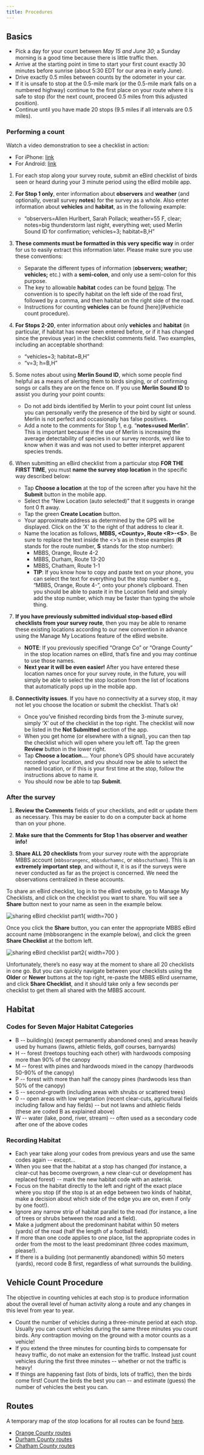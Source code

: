 ```yaml
---
title: Procedures
---
```


## Basics

* Pick a day for your count between *May 15 and June 30*;
a Sunday morning is a good time because there is little traffic then.
* Arrive at the starting point
in time to start your first count
exactly 30 minutes before sunrise
(about 5:30 EDT for our area in early June).
* Drive exactly 0.5 miles between counts by the odometer in your car.
* If it is unsafe to stop at the 0.5-mile mark
(or the 0.5-mile mark falls on a numbered highway)
continue to the first place on your route
where it is safe to stop
(for the next count, proceed 0.5 miles from this adjusted position).
* Continue until you have made 20 stops
(9.5 miles if all intervals are 0.5 miles).

### Performing a count

Watch a video demonstration to see a checklist in action:

* For iPhone: [link](https://www.youtube.com/watch?v=KgemDVmoSYU)
* For Android: [link](https://www.youtube.com/watch?v=D92U3FuaVxg)  

1. For each stop along your survey route,
submit an eBird checklist of birds seen or heard
during your 3 minute period using the eBird mobile app.

2. **For Stop 1 only**,
enter information about **observers** and **weather**
(and optionally, overall survey **notes**)
for the survey as a whole.
Also enter information about **vehicles** and **habitat**,
as in the following example:
   * “observers=Allen Hurlbert, Sarah Pollack;
     weather=55 F, clear;
     notes=big thunderstorm last night, everything wet;
     used Merlin Sound ID for confirmation;
     vehicles=3;
     habitat=B,H”

3. **These comments must be formatted in this very specific way**
in order for us to easily extract this information later.
Please make sure you use these conventions:
    * Separate the different types of information
    (**observers; weather; vehicles;** etc.) with a **semi-colon**,
    and only use a semi-colon for this purpose.  
    * The key to allowable **habitat** codes can be found
    [below](#habitat).
    The convention is to specify habitat on the left side of the road first,
    followed by a comma,
    and then habitat on the right side of the road.  
    * Instructions for counting **vehicles** can be found
    [here](#vehicle count procedure).

4. **For Stops 2-20**,
enter information about only **vehicles** and **habitat**
(in particular, if habitat has never been entered before,
or if it has changed since the previous year)
in the checklist comments field.
Two examples, including an acceptable shorthand:
    * “vehicles=3; habitat=B,H”  
    * “v=3; h=B,H”

5. Some notes about using **Merlin Sound ID**,
which some people find helpful as a means of alerting them to birds singing,
or of confirming songs or calls they are on the fence on.
If you use **Merlin Sound ID** to assist you during your point counts:  
    * Do not add birds identified by Merlin to your point count list
    unless you can personally verify the presence of the bird by sight or sound.
    Merlin is not perfect and occasionally has false positives.  
    * Add a note to the comments for Stop 1,
    e.g. “**notes=used Merlin**”.
    This is important because if the use of Merlin is increasing
    the average detectability of species in our survey records,
    we’d like to know when it was
    and was not used to better interpret apparent species trends.

6. When submitting an eBird checklist from a particular stop
**FOR THE FIRST TIME**,
you must **name the survey stop location** in the specific way described below:
    * Tap **Choose a location** at the top of the screen
    after you have hit the **Submit** button in the mobile app.  
    * Select the “New Location (auto selected)”
    that it suggests in orange font 0 ft away.
    * Tap the green **Create Location** button.
    * Your approximate address as determined by the GPS will be displayed.
    Click on the ‘X’ to the right of that address to clear it.
    * Name the location as follows,
    **MBBS, \<County>, Route \<R>-\<S>**.
    Be sure to replace the text inside the <>’s as in these examples
    (**R** stands for the route number, **S** stands for the stop number):  
        * MBBS, Orange, Route 4-2  
        * MBBS, Durham, Route 13-20  
        * MBBS, Chatham, Route 1-1  
        * **TIP**: If you know how to copy and paste text on your phone,
        you can select the text for everything but the stop number
        e.g., “MBBS, Orange, Route 4-”, onto your phone’s clipboard.
        Then you should be able to paste it in the Location field
        and simply add the stop number,
        which may be faster than typing the whole thing.

7. **If you have previously submitted individual stop-based eBird checklists
from your survey route**,
then you may be able to rename these existing locations
according to our new convention in advance
using the Manage My Locations feature of the eBird website.
    * **NOTE**: If you previously specified “Orange Co” or “Orange County”
    in the stop location names on eBird,
    that’s fine and you may continue to use those names.  
    * **Next year it will be even easier!**
    After you have entered these location names once for your survey route,
    in the future,
    you will simply be able to select the stop location
    from the list of locations that automatically pops up in the mobile app.

8. **Connectivity issues**.
If you have no connectivity at a survey stop,
it may not let you choose the location or submit the checklist.
That’s ok!
    * Once you’ve finished recording birds from the 3-minute survey,
    simply ‘X’ out of the checklist in the top right.
    The checklist will now be listed in the **Not Submitted** section of the app.
    * When you get home (or elsewhere with a signal),
    you can then tap the checklist which will open where you left off.
    Tap the green **Review** button in the lower right.  
    * Tap **Choose a location…**.
    Your phone’s GPS should have accurately recorded your location,
    and you should now be able to select the named location,
    or if this is your first time at the stop,
    follow the instructions above to name it.  
    * You should now be able to tap **Submit**.  

### After the survey

1) **Review the Comments**
fields of your checklists,
and edit or update them as necessary.
This may be easier to do on a computer back at home than on your phone.

2) **Make sure that the Comments for Stop 1 has observer and weather info!**

3) **Share ALL 20 checklists**
from your survey route with the appropriate MBBS account
(`mbbsorangenc`, `mbbsdurhamnc`, or `mbbschathamn`).
This is an **extremely important step**,
and without it,
it is as if the surveys were never conducted as far as the project is concerned.
We need the observations centralized in these accounts.

To share an eBird checklist,
log in to the eBird website, go to Manage My Checklists,
and click on the checklist you want to share.
You will see a **Share** button next to your name as seen in the example below.

![sharing eBird checklist part1](img/sharing_ebird_checklist1.png){ width=700 }

Once you click the **Share** button,
you can enter the appropriate MBBS eBird account name
(mbbsorangenc in the example below),
and click the green **Share Checklist** at the bottom left.

![sharing eBird checklist part2](img/sharing_ebird_checklist2.png){ width=700 }

Unfortunately,
there’s no easy way at the moment to share all 20 checklists in one go.
But you can quickly navigate between your checklists
using the **Older** or **Newer** buttons at the top right,
re-paste the MBBS eBird username,
and click **Share Checklist**,
and it should take only a few seconds per checklist
to get them all shared with the MBBS account.

## Habitat

### Codes for Seven Major Habitat Categories

* B -- building(s) (except permanently abandoned ones)
and areas heavily used by humans (lawns, athletic fields, golf courses, barnyards)
* H -- forest (treetops touching each other) with hardwoods composing more than 90% of the canopy
* M -- forest with pines and hardwoods mixed in the canopy (hardwoods 50-90% of the canopy)
* P -- forest with more than half the canopy pines (hardwoods less than 50% of the canopy)
* S -- second-growth (including areas with shrubs or scattered trees)
* 0 -- open areas with low vegetation (recent clear-cuts, agricultural fields including fallow and hay fields)
-- but not lawns and athletic fields (these are coded B as explained above)
* W -- water (lake, pond, river, stream) -- often used as a secondary code after one of the above codes

### Recording Habitat

* Each year take along your codes from previous years
and use the same codes again -- except...
* When you see that the habitat at a stop has changed
(for instance, a clear-cut has become overgrown,
a new clear-cut or development has replaced forest)
-- mark the new habitat code with an asterisk.
* Focus on the habitat directly to the left and right of the exact place
where you stop
(if the stop is at an edge between two kinds of habitat,
make a decision about which side of the edge you are on,
even if only by one foot!).
* Ignore any narrow strip of habitat parallel to the road
(for instance, a line of trees or shrubs between the road and a field).
* Make a judgment about the predominant habitat within 50 meters (yards)
of the road (half the length of a football field).
* If more than one code applies to one place,
list the appropriate codes in order from the most to the least predominant
(three codes maximum, please!).
* If there is a building (not permanently abandoned) within 50 meters (yards),
record code B first,
regardless of what surrounds the building.

## Vehicle Count Procedure

The objective in counting vehicles at each stop is to produce information
about the overall level of human activity along a route
and any changes in this level from year to year.

* Count the number of vehicles during a three-minute period at each stop.
Usually you can count vehicles during the same three minutes you count birds.
Any contraption moving on the ground with a motor counts as a vehicle!
* If you extend the three minutes for counting birds to compensate for heavy traffic,
do not make an extension for the traffic.
Instead just count vehicles during the first three minutes
-- whether or not the traffic is heavy!
* If things are happening fast (lots of birds, lots of traffic),
then the birds come first!
Count the birds the best you can
-- and estimate (guess) the number of vehicles the best you can.

## Routes

A temporary map of the stop locations for all routes can be found
[here](https://www.google.com/maps/d/u/0/viewer?mid=1NRAImHBzXvdQGpsUzcCPb6tqxUkxMx0&ll=35.94506059913967%2C-79.22743228102328&z=10).

* [Orange County routes](routes/orange-county.html)
* [Durham County routes](routes/durham-county.html)
* [Chatham County routes](routes/chatham-county.html)
